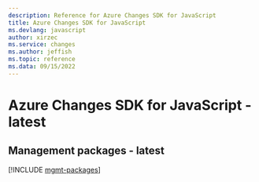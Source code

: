 ```yaml
---
description: Reference for Azure Changes SDK for JavaScript
title: Azure Changes SDK for JavaScript
ms.devlang: javascript
author: xirzec
ms.service: changes
ms.author: jeffish
ms.topic: reference
ms.data: 09/15/2022
---
```

# Azure Changes SDK for JavaScript - latest

## Management packages - latest
[!INCLUDE [mgmt-packages](changes-mgmt-index.md)]